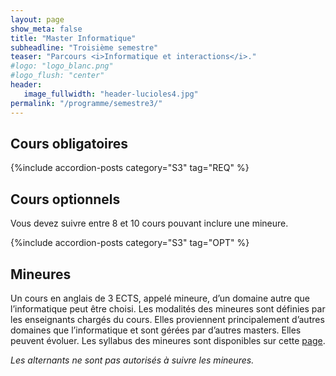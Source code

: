 ```yaml
---
layout: page
show_meta: false
title: "Master Informatique"
subheadline: "Troisième semestre"
teaser: "Parcours <i>Informatique et interactions</i>."
#logo: "logo_blanc.png"
#logo_flush: "center"
header:
   image_fullwidth: "header-lucioles4.jpg"
permalink: "/programme/semestre3/"
---
```


## Cours obligatoires ##

{%include accordion-posts category="S3" tag="REQ" %}

## Cours optionnels ##

Vous devez suivre entre 8 et 10 cours pouvant inclure une mineure.

{%include accordion-posts category="S3" tag="OPT" %}

## Mineures ##

Un cours en anglais de 3 ECTS, appelé mineure, d’un domaine autre que l’informatique peut être choisi.
Les modalités des mineures sont définies par les enseignants chargés du cours.
Elles proviennent principalement d’autres domaines que l’informatique et sont gérées par d’autres masters. Elles peuvent évoluer.
Les syllabus des mineures sont disponibles sur cette [page](http://web.univ-cotedazur.fr/en/eur/ds4h/graduate-school/masters-programs/minor/minors/20202021minors/copy_of_web-technologies "page des masters DS4H").

*Les alternants ne sont pas autorisés à suivre les mineures.*
